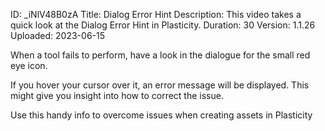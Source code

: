 ID: _iNlV48B0zA
Title: Dialog Error Hint
Description: This video takes a quick look at the Dialog Error Hint in Plasticity.
Duration: 30
Version: 1.1.26
Uploaded: 2023-06-15

When a tool fails to perform, have a look in the dialogue for the small red eye icon.

If you hover your cursor over it, an error message will be displayed. This might give you insight into how to correct the issue.

Use this handy info to overcome issues when creating assets in Plasticity

